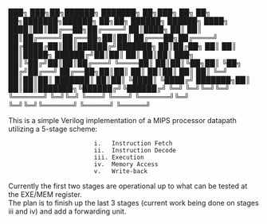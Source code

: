 ███╗   ███╗██╗██████╗ ███████╗    ██╗███╗   ██╗    ██╗   ██╗███████╗██████╗ ██╗██╗      ██████╗  ██████╗ 
████╗ ████║██║██╔══██╗██╔════╝    ██║████╗  ██║    ██║   ██║██╔════╝██╔══██╗██║██║     ██╔═══██╗██╔════╝ 
██╔████╔██║██║██████╔╝███████╗    ██║██╔██╗ ██║    ██║   ██║█████╗  ██████╔╝██║██║     ██║   ██║██║  ███╗
██║╚██╔╝██║██║██╔═══╝ ╚════██║    ██║██║╚██╗██║    ╚██╗ ██╔╝██╔══╝  ██╔══██╗██║██║     ██║   ██║██║   ██║
██║ ╚═╝ ██║██║██║     ███████║    ██║██║ ╚████║     ╚████╔╝ ███████╗██║  ██║██║███████╗╚██████╔╝╚██████╔╝
╚═╝     ╚═╝╚═╝╚═╝     ╚══════╝    ╚═╝╚═╝  ╚═══╝      ╚═══╝  ╚══════╝╚═╝  ╚═╝╚═╝╚══════╝ ╚═════╝  ╚═════╝ 
                                                                                                         

This is a simple Verilog implementation of a MIPS processor datapath utilizing a 5-stage scheme:

                            i.   Instruction Fetch
                            ii.  Instruction Decode
                            iii. Execution
                            iv.  Memory Access
                            v.   Write-back
                            
Currently the first two stages are operational up to what can be tested at the EXE/MEM register.  
The plan is to finish up the last 3 stages (current work being done on stages iii and iv) and add
a forwarding unit.
